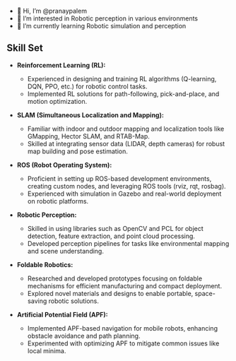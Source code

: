- 👋 Hi, I’m @pranaypalem
- 👀 I’m interested in Robotic perception in various environments
- 🌱 I’m currently learning Robotic simulation and perception

## Skill Set

- **Reinforcement Learning (RL):**
  - Experienced in designing and training RL algorithms (Q-learning, DQN, PPO, etc.) for robotic control tasks.
  - Implemented RL solutions for path-following, pick-and-place, and motion optimization.

- **SLAM (Simultaneous Localization and Mapping):**
  - Familiar with indoor and outdoor mapping and localization tools like GMapping, Hector SLAM, and RTAB-Map.
  - Skilled at integrating sensor data (LIDAR, depth cameras) for robust map building and pose estimation.

- **ROS (Robot Operating System):**
  - Proficient in setting up ROS-based development environments, creating custom nodes, and leveraging ROS tools (rviz, rqt, rosbag).
  - Experienced with simulation in Gazebo and real-world deployment on robotic platforms.

- **Robotic Perception:**
  - Skilled in using libraries such as OpenCV and PCL for object detection, feature extraction, and point cloud processing.
  - Developed perception pipelines for tasks like environmental mapping and scene understanding.

- **Foldable Robotics:**
  - Researched and developed prototypes focusing on foldable mechanisms for efficient manufacturing and compact deployment.
  - Explored novel materials and designs to enable portable, space-saving robotic solutions.

- **Artificial Potential Field (APF):**
  - Implemented APF-based navigation for mobile robots, enhancing obstacle avoidance and path planning.
  - Experimented with optimizing APF to mitigate common issues like local minima.


<!---
pranaypalem/pranaypalem is a ✨ special ✨ repository because its `README.md` (this file) appears on your GitHub profile.
You can click the Preview link to take a look at your changes.
--->

